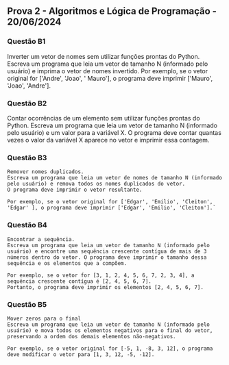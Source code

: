 ## Prova 2 - Algoritmos e Lógica de Programação - 20/06/2024
### Questão B1
Inverter um vetor de nomes sem utilizar funções prontas do Python.
Escreva um programa que leia um vetor de tamanho N (informado pelo usuário) e imprima o vetor de nomes  invertido. Por exemplo, se o vetor original for ['Andre', 'Joao', ' Mauro'], o programa deve imprimir ['Mauro', 'Joao', 'Andre'].

### Questão B2
Contar ocorrências de um elemento sem utilizar funções prontas do Python.
Escreva um programa que leia um vetor de tamanho N (informado pelo usuário) e um valor para a variável X.
O programa deve contar quantas vezes o valor da variável X aparece no vetor e imprimir essa contagem.

### Questão B3
````
Remover nomes duplicados.
Escreva um programa que leia um vetor de nomes de tamanho N (informado pelo usuário) e remova todos os nomes duplicados do vetor. 
O programa deve imprimir o vetor resultante. 

Por exemplo, se o vetor original for ['Edgar', 'Emilio', 'Cleiton', 'Edgar' ], o programa deve imprimir ['Edgar', 'Emilio', 'Cleiton'].`
````

### Questão B4
````
Encontrar a sequência.
Escreva um programa que leia um vetor de tamanho N (informado pelo usuário) e encontre uma sequência crescente contígua de mais de 3 números dentro do vetor. O programa deve imprimir o tamanho dessa sequência e os elementos que a compõem.

Por exemplo, se o vetor for [3, 1, 2, 4, 5, 6, 7, 2, 3, 4], a sequência crescente contígua é [2, 4, 5, 6, 7].
Portanto, o programa deve imprimir os elementos [2, 4, 5, 6, 7].
````

### Questão B5
````
Mover zeros para o final
Escreva um programa que leia um vetor de tamanho N (informado pelo usuário) e mova todos os elementos negativos para o final do vetor, preservando a ordem dos demais elementos não-negativos.

Por exemplo, se o vetor original for [-5, 1, -8, 3, 12], o programa deve modificar o vetor para [1, 3, 12, -5, -12].
````